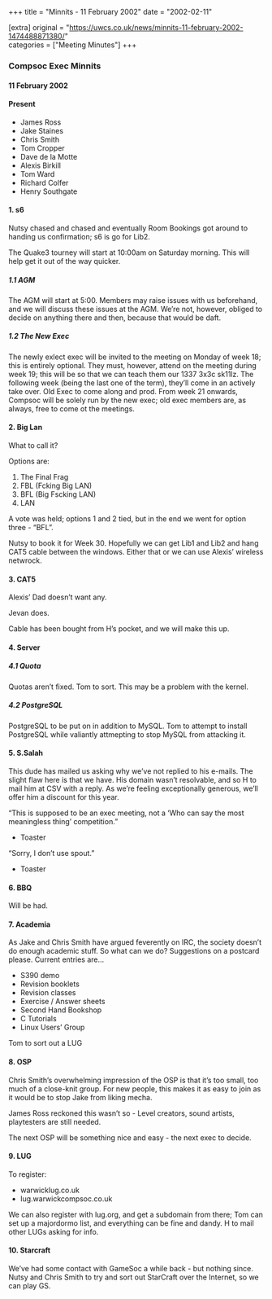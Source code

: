 +++
title = "Minnits - 11 February 2002"
date = "2002-02-11"

[extra]
original = "https://uwcs.co.uk/news/minnits-11-february-2002-1474488871380/"    
categories = ["Meeting Minutes"]
+++

### Compsoc Exec Minnits

#### 11 February 2002

#### Present

  - James Ross
  - Jake Staines
  - Chris Smith
  - Tom Cropper
  - Dave de la Motte
  - Alexis Birkill
  - Tom Ward
  - Richard Colfer
  - Henry Southgate

#### 1\. s6

Nutsy chased and chased and eventually Room Bookings got around to handing us confirmation; s6 is go for Lib2.

The Quake3 tourney will start at 10:00am on Saturday morning. This will help get it out of the way quicker.

##### 1.1 AGM

The AGM will start at 5:00. Members may raise issues with us beforehand, and we will discuss these issues at the AGM. We’re not, however, obliged to decide on anything there and then, because that would be daft.

##### 1.2 The New Exec

The newly exlect exec will be invited to the meeting on Monday of week 18; this is entirely optional. They must, however, attend on the meeting during week 19; this will be so that we can teach them our 1337 3x3c sk11lz. The following week (being the last one of the term), they’ll come in an actively take over. Old Exec to come along and prod. From week 21 onwards, Compsoc will be solely run by the new exec; old exec members are, as always, free to come ot the meetings.

#### 2\. Big Lan

What to call it?

Options are:

1.  The Final Frag
2.  FBL (Fcking Big LAN)
3.  BFL (Big Fscking LAN)
4.  LAN

A vote was held; options 1 and 2 tied, but in the end we went for option three - “BFL”.

Nutsy to book it for Week 30. Hopefully we can get Lib1 and Lib2 and hang CAT5 cable between the windows. Either that or we can use Alexis’ wireless netwrock.

#### 3\. CAT5

Alexis’ Dad doesn’t want any.

Jevan does.

Cable has been bought from H’s pocket, and we will make this up.

#### 4\. Server

##### 4.1 Quota

Quotas aren’t fixed. Tom to sort. This may be a problem with the kernel.

##### 4.2 PostgreSQL

PostgreSQL to be put on in addition to MySQL. Tom to attempt to install PostgreSQL while valiantly attmepting to stop MySQL from attacking it.

#### 5\. S.Salah

This dude has mailed us asking why we’ve not replied to his e-mails. The slight flaw here is that we have. His domain wasn’t resolvable, and so H to mail him at CSV with a reply. As we’re feeling exceptionally generous, we’ll offer him a discount for this year.

“This is supposed to be an exec meeting, not a ‘Who can say the most meaningless thing’ competition.”

  - Toaster

“Sorry, I don’t use spout.”

  - Toaster

#### 6\. BBQ

Will be had.

#### 7\. Academia

As Jake and Chris Smith have argued feverently on IRC, the society doesn’t do enough academic stuff. So what can we do? Suggestions on a postcard please. Current entries are…

  - S390 demo
  - Revision booklets
  - Revision classes
  - Exercise / Answer sheets
  - Second Hand Bookshop
  - C<span class="underline"></span> Tutorials
  - Linux Users’ Group

Tom to sort out a LUG

#### 8\. OSP

Chris Smith’s overwhelming impression of the OSP is that it’s too small, too much of a close-knit group. For new people, this makes it as easy to join as it would be to stop Jake from liking mecha.

James Ross reckoned this wasn’t so - Level creators, sound artists, playtesters are still needed.

The next OSP will be something nice and easy - the next exec to decide.

#### 9\. LUG

To register:

  - warwicklug.co.uk
  - lug.warwickcompsoc.co.uk

We can also register with lug.org, and get a subdomain from there; Tom can set up a majordormo list, and everything can be fine and dandy. H to mail other LUGs asking for info.

#### 10\. Starcraft

We’ve had some contact with GameSoc a while back - but nothing since. Nutsy and Chris Smith to try and sort out StarCraft over the Internet, so we can play GS.
